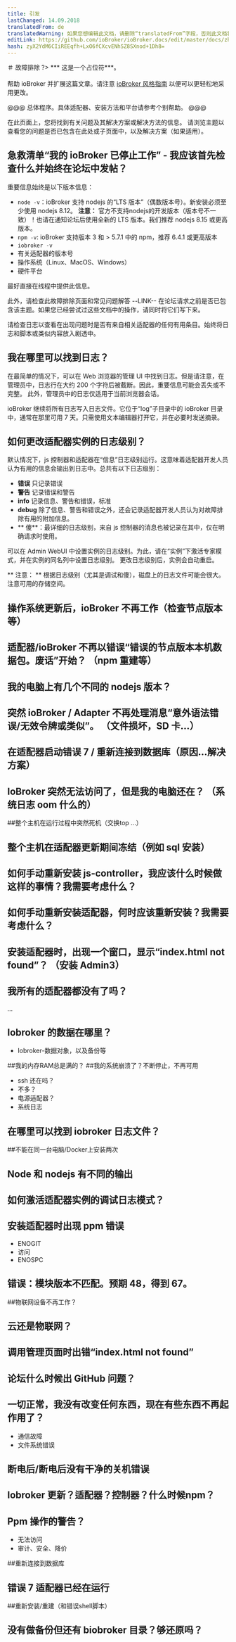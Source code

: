 ```yaml
---
title: 引发
lastChanged: 14.09.2018
translatedFrom: de
translatedWarning: 如果您想编辑此文档，请删除“translatedFrom”字段，否则此文档将再次自动翻译
editLink: https://github.com/ioBroker/ioBroker.docs/edit/master/docs/zh-cn/trouble/README.md
hash: zyX2YdM6CIiREEqfh+LxO6fCXcvENhSZ8SXnod+1Dh8=
---
```

＃ 故障排除
?> *** 这是一个占位符***。<br><br>帮助 ioBroker 并扩展这篇文章。请注意 [ioBroker 风格指南](https://www.iobroker.net/#de/documentation/community/styleguidedoc.md) 以便可以更轻松地采用更改。

@@@ 总体程序。具体适配器、安装方法和平台请参考个别帮助。
@@@

在此页面上，您将找到有关问题及其解决方案或解决方法的信息。
请浏览主题以查看您的问题是否已包含在此处或子页面中，以及解决方案（如果适用）。

## 急救清单“我的 ioBroker 已停止工作” - 我应该首先检查什么并始终在论坛中发帖？
重要信息始终是以下版本信息：

* `node -v`：ioBroker 支持 nodejs 的“LTS 版本”（偶数版本号）。新安装必须至少使用 nodejs 8.12。 **注意：** 官方不支持nodejs的开发版本（版本号不一致）！也请在通知论坛后使用全新的 LTS 版本。我们推荐 nodejs 8.15 或更高版本。
* `npm -v`: ioBroker 支持版本 3 和 > 5.7.1 中的 npm，推荐 6.4.1 或更高版本
* `iobroker -v`
* 有关适配器的版本号
* 操作系统（Linux、MacOS、Windows）
* 硬件平台

最好直接在线程中提供此信息。

此外，请检查此故障排除页面和常见问题解答 --LINK-- 在论坛请求之前是否已包含该主题。如果您已经尝试过这些文档中的操作，请同时将它们写下来。

请检查日志以查看在出现问题时是否有来自相关适配器的任何有用条目。始终将日志和脚本或类似内容放入剧透中。

## 我在哪里可以找到日志？
在最简单的情况下，可以在 Web 浏览器的管理 UI 中找到日志。但是请注意，在管理员中，日志行在大约 200 个字符后被截断。因此，重要信息可能会丢失或不完整。
此外，管理员中的日志仅适用于当前浏览器会话。

ioBroker 继续将所有日志写入日志文件。它位于“log”子目录中的 ioBroker 目录中，通常在那里可用 7 天。只需使用文本编辑器打开它，并在必要时发送摘录。

## 如何更改适配器实例的日志级别？
默认情况下，js 控制器和适配器在“信息”日志级别运行。这意味着适配器开发人员认为有用的信息会输出到日志中。总共有以下日志级别：

* **错误** 只记录错误
* **警告** 记录错误和警告
* **info** 记录信息、警告和错误，标准
* **debug** 除了信息、警告和错误之外，还会记录适配器开发人员认为对故障排除有用的附加信息。
* ** 傻**：最详细的日志级别，来自 js 控制器的消息也被记录在其中，仅在明确请求时使用。

可以在 Admin WebUI 中设置实例的日志级别。为此，请在“实例”下激活专家模式，并在实例的同名列中设置日志级别。
更改日志级别后，实例会自动重启。

** 注意： ** 根据日志级别（尤其是调试和傻），磁盘上的日志文件可能会很大。注意可用的存储空间。

## 操作系统更新后，ioBroker 不再工作（检查节点版本等）
## 适配器/ioBroker 不再以错误“错误的节点版本本机数据包。废话”开始？ （npm 重建等）
## 我的电脑上有几个不同的 nodejs 版本？
## 突然 ioBroker / Adapter 不再处理消息“意外语法错误/无效令牌或类似”。 （文件损坏，SD 卡...）
## 在适配器启动错误 7 / 重新连接到数据库（原因...解决方案）
## IoBroker 突然无法访问了，但是我的电脑还在？ （系统日志 oom 什么的）
##整个主机在运行过程中突然死机（交换top ...）
## 整个主机在适配器更新期间冻结（例如 sql 安装）
## 如何手动重新安装 js-controller，我应该什么时候做这样的事情？我需要考虑什么？
## 如何手动重新安装适配器，何时应该重新安装？我需要考虑什么？
## 安装适配器时，出现一个窗口，显示“index.html not found”？ （安装 Admin3）
## 我所有的适配器都没有了吗？
...

## Iobroker 的数据在哪里？
* Iobroker-数据对象，以及备份等

##我的内存RAM总是满的？
##我的系统崩溃了？不断停止，不再可用
* ssh 还在吗？
* 不多？
* 电源适配器？
* 系统日志

## 在哪里可以找到 iobroker 日志文件？
##不能在同一台电脑/Docker上安装两次
## Node 和 nodejs 有不同的输出
## 如何激活适配器实例的调试日志模式？
## 安装适配器时出现 ppm 错误
* ENOGIT
* 访问
* ENOSPC

## 错误：模块版本不匹配。预期 48，得到 67。
##物联网设备不再工作？
## 云还是物联网？
## 调用管理页面时出错“index.html not found”
## 论坛什么时候出 GitHub 问题？
## 一切正常，我没有改变任何东西，现在有些东西不再起作用了？
* 通信故障
* 文件系统错误

## 断电后/断电后没有干净的关机错误
## Iobroker 更新？适配器？控制器？什么时候npm？
## Ppm 操作的警告？
* 无法访问
* 审计、安全、降价

##重新连接到数据库
## 错误 7 适配器已经在运行
##重新安装/重建（和错误shell脚本）
## 没有做备份但还有 biobroker 目录？够还原吗？